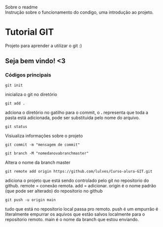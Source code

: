 Sobre o readme <br>
Instrução sobre o funcionamento do condigo, uma introdução ao projeto. 

# Tutorial GIT 
Projeto para aprender a utilizar o git :)

## Seja bem vindo! <3

### Códigos principais 
    git init
inicializa o git no diretório 

    git add .
adciona o diretório no gatilho para o commit, o **.** representa que toda a pasta está adicionada, pode ser substituida pelo nome do arquivo. 

    git status 
Visiualiza informações sobre o projeto 

    git commit -m "mensagem de commit"

    git branch -M "nomedanovabranchmaster"
Altera o nome da branch master 

    git remote add origin https://github.com/lulves/Curso-alura-GIT.git
adiciona o projeto que está sendo controlado pelo git no repositorio do github. remote = conexão remota. add = adicionar. origin é o nome padrão (que pode ser alterado) do repositorio no github 

    git push -u origin main 
tudo que está no repositorio local passa pro remoto. push é um empurrão é literalmente empurrar os aquivos que estão salvos localmente para o repositorio remoto. main é o nome da branch que estou enviando. 
